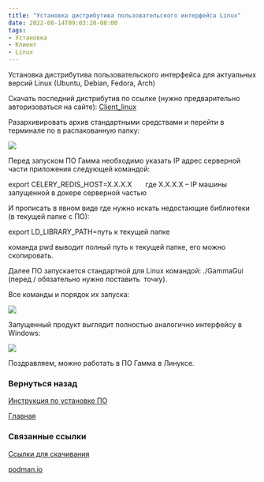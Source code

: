 ```yaml
---
title: "Установка дистрибутива пользовательского интерфейса Linux"
date: 2022-08-14T09:03:20-08:00
tags:
- Установка
- Клиент
- Linux
---
```



Установка дистрибутива пользовательского интерфейса для актуальных версий Linux (Ubuntu, Debian, Fedora, Arch)

Скачать последний дистрибутив по ссылке (нужно предварительно авторизоваться на сайте):  [Client_linux](https://gamma-wellbore.com/download/client_linux/)


Разархивировать архив стандартными средствами и перейти в терминале по в распакованную папку:

![](https://gamma-wellbore.com/wp-content/uploads/2023/02/image_2023-03-27_08-49-45.png)

Перед запуском ПО Гамма необходимо указать IP адрес серверной части приложения следующей командой:

export CELERY_REDIS_HOST=X.X.X.X       где X.X.X.X – IP машины запущенной в докере серверной частью

И прописать в явном виде где нужно искать недостающие библиотеки (в текущей папке с ПО):

export LD_LIBRARY_PATH=путь к текущей папке

команда pwd выводит полный путь к текущей папке, его можно скопировать.

Далее ПО запускается стандартной для Linux командой: ./GammaGui (перед / обязательно нужно поставить  точку).

Все команды и порядок их запуска:

![](https://gamma-wellbore.com/wp-content/uploads/2023/02/image_2023-03-27_08-58-22-e1679889959677.png)

Запущенный продукт выглядит полностью аналогично интерфейсу в Windows:

![](https://gamma-wellbore.com/wp-content/uploads/2023/02/image_2023-03-27_08-59-27-1024x579.png)

Поздравляем, можно работать в ПО Гамма в Линуксе.



### Вернуться назад

[Инструкция по установке ПО](Инструкция%20по%20установке%20ПО/Инструкция%20по%20установке%20ПО.md)

[Главная](_index.md)


### Связанные ссылки

[Ссылки для скачивания](Инструкция%20по%20установке%20ПО/Ссылки%20для%20скачивания.md)

[podman.io](https://podman.io/)